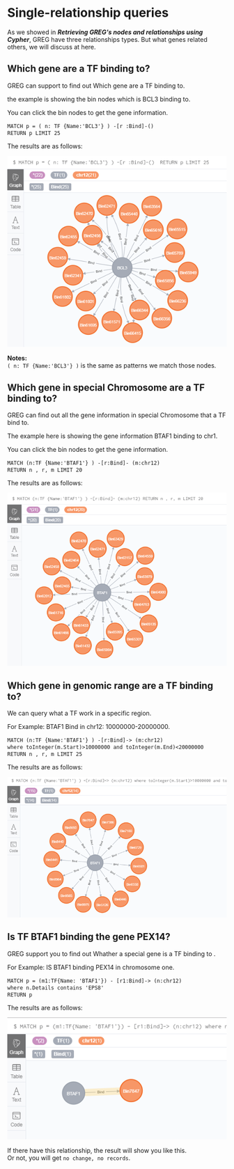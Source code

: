 # Single-relationship queries
As we showed in ***Retrieving GREG's nodes and relationships using Cypher***, GREG have three
relationships types. But what genes related others, we will discuss at here.

## Which gene are a TF binding to?
GREG can support to find out Which gene are a TF binding to.

the example is showing the bin nodes which is BCL3 binding to.

You can click the bin nodes to get the gene information.
```
MATCH p = ( n: TF {Name:'BCL3'} ) -[r :Bind]-() 
RETURN p LIMIT 25
```

The results are as follows:

![9.png](./images/9.png)

**Notes:**   
`( n: TF {Name:'BCL3'} )` is the same as patterns we match those nodes.

## Which gene in special Chromosome are a TF binding to?
GREG can find out all the gene information in special Chromosome that a TF bind to.

The example here is showing the gene information BTAF1 binding to chr1.

You can click the bin nodes to get the gene information.
```
MATCH (n:TF {Name:'BTAF1'} ) -[r:Bind]- (m:chr12)
RETURN n , r, m LIMIT 20
```
The results are as follows:

![10.png](./images/10.png)

## Which gene in genomic range are a TF binding to?
We can query what a TF work in a specific region.

For Example: BTAF1 Bind in chr12: 10000000-20000000.

```
MATCH (n:TF {Name:'BTAF1'} ) -[r:Bind]-> (m:chr12)
where toInteger(m.Start)>10000000 and toInteger(m.End)<20000000
RETURN n , r, m LIMIT 25
```
The results are as follows:

![11.png](./images/11.png)

## Is TF BTAF1 binding the gene PEX14?
GREG support you to find out Whather a special gene is a TF binding to .

For Example: IS BTAF1 binding PEX14 in chromosome one.
```
MATCH p = (m1:TF{Name: 'BTAF1'}) - [r1:Bind]-> (n:chr12)
where n.Details contains 'EPS8'
RETURN p
```
The results are as follows:

![12.png](./images/12.png)

If there have this relationship, the result will show you like this.  
Or not, you will get `no change, no records`.


